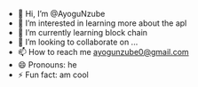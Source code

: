 - 👋 Hi, I’m @AyoguNzube
- 👀 I’m interested in learning more about the apl
- 🌱 I’m currently learning block chain
- 💞️ I’m looking to collaborate on ...
- 📫 How to reach me ayogunzube0@gmail.com
- 😄 Pronouns: he
- ⚡ Fun fact: am cool

<!---
AyoguNzube/AyoguNzube is a ✨ special ✨ repository because its `README.md` (this file) appears on your GitHub profile.
You can click the Preview link to take a look at your changes.
--->
